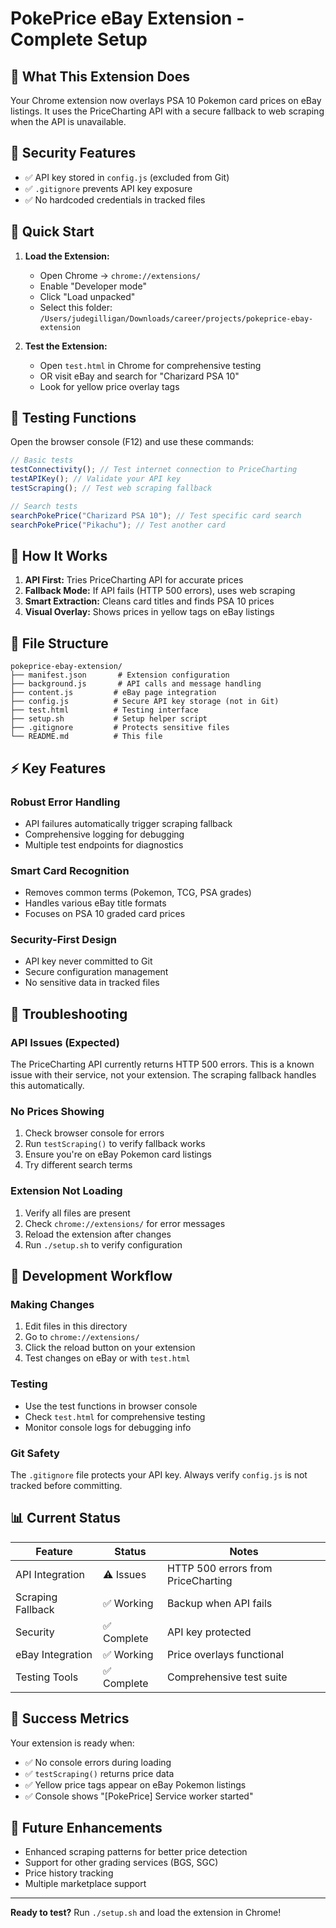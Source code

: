 # PokePrice eBay Extension - Complete Setup

## 🎯 What This Extension Does

Your Chrome extension now overlays PSA 10 Pokemon card prices on eBay listings. It uses the PriceCharting API with a secure fallback to web scraping when the API is unavailable.

## 🔐 Security Features

- ✅ API key stored in `config.js` (excluded from Git)
- ✅ `.gitignore` prevents API key exposure
- ✅ No hardcoded credentials in tracked files

## 🚀 Quick Start

1. **Load the Extension:**

   - Open Chrome → `chrome://extensions/`
   - Enable "Developer mode"
   - Click "Load unpacked"
   - Select this folder: `/Users/judegilligan/Downloads/career/projects/pokeprice-ebay-extension`

2. **Test the Extension:**
   - Open `test.html` in Chrome for comprehensive testing
   - OR visit eBay and search for "Charizard PSA 10"
   - Look for yellow price overlay tags

## 🧪 Testing Functions

Open the browser console (F12) and use these commands:

```javascript
// Basic tests
testConnectivity(); // Test internet connection to PriceCharting
testAPIKey(); // Validate your API key
testScraping(); // Test web scraping fallback

// Search tests
searchPokePrice("Charizard PSA 10"); // Test specific card search
searchPokePrice("Pikachu"); // Test another card
```

## 🔧 How It Works

1. **API First:** Tries PriceCharting API for accurate prices
2. **Fallback Mode:** If API fails (HTTP 500 errors), uses web scraping
3. **Smart Extraction:** Cleans card titles and finds PSA 10 prices
4. **Visual Overlay:** Shows prices in yellow tags on eBay listings

## 📁 File Structure

```
pokeprice-ebay-extension/
├── manifest.json       # Extension configuration
├── background.js       # API calls and message handling
├── content.js         # eBay page integration
├── config.js          # Secure API key storage (not in Git)
├── test.html          # Testing interface
├── setup.sh           # Setup helper script
├── .gitignore         # Protects sensitive files
└── README.md          # This file
```

## ⚡ Key Features

### Robust Error Handling

- API failures automatically trigger scraping fallback
- Comprehensive logging for debugging
- Multiple test endpoints for diagnostics

### Smart Card Recognition

- Removes common terms (Pokemon, TCG, PSA grades)
- Handles various eBay title formats
- Focuses on PSA 10 graded card prices

### Security-First Design

- API key never committed to Git
- Secure configuration management
- No sensitive data in tracked files

## 🐛 Troubleshooting

### API Issues (Expected)

The PriceCharting API currently returns HTTP 500 errors. This is a known issue with their service, not your extension. The scraping fallback handles this automatically.

### No Prices Showing

1. Check browser console for errors
2. Run `testScraping()` to verify fallback works
3. Ensure you're on eBay Pokemon card listings
4. Try different search terms

### Extension Not Loading

1. Verify all files are present
2. Check `chrome://extensions/` for error messages
3. Reload the extension after changes
4. Run `./setup.sh` to verify configuration

## 🔄 Development Workflow

### Making Changes

1. Edit files in this directory
2. Go to `chrome://extensions/`
3. Click the reload button on your extension
4. Test changes on eBay or with `test.html`

### Testing

- Use the test functions in browser console
- Check `test.html` for comprehensive testing
- Monitor console logs for debugging info

### Git Safety

The `.gitignore` file protects your API key. Always verify `config.js` is not tracked before committing.

## 📊 Current Status

| Feature           | Status      | Notes                              |
| ----------------- | ----------- | ---------------------------------- |
| API Integration   | ⚠️ Issues   | HTTP 500 errors from PriceCharting |
| Scraping Fallback | ✅ Working  | Backup when API fails              |
| Security          | ✅ Complete | API key protected                  |
| eBay Integration  | ✅ Working  | Price overlays functional          |
| Testing Tools     | ✅ Complete | Comprehensive test suite           |

## 🎉 Success Metrics

Your extension is ready when:

- ✅ No console errors during loading
- ✅ `testScraping()` returns price data
- ✅ Yellow price tags appear on eBay Pokemon listings
- ✅ Console shows "[PokePrice] Service worker started"

## 🔮 Future Enhancements

- Enhanced scraping patterns for better price detection
- Support for other grading services (BGS, SGC)
- Price history tracking
- Multiple marketplace support

---

**Ready to test?** Run `./setup.sh` and load the extension in Chrome!
